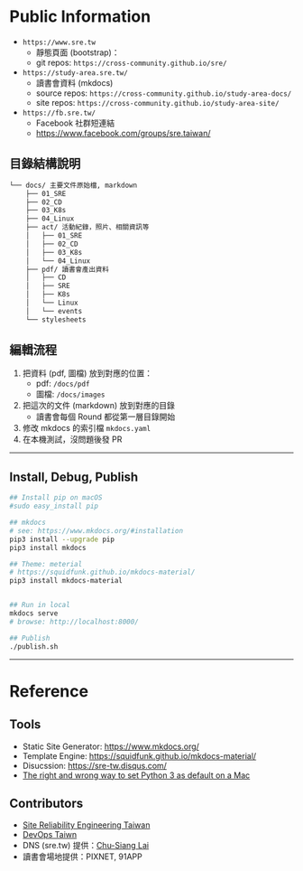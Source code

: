 
# Public Information

* `https://www.sre.tw`
  * 靜態頁面 (bootstrap)：
  * git repos: `https://cross-community.github.io/sre/`
* `https://study-area.sre.tw/`
  * 讀書會資料 (mkdocs)
  * source repos: `https://cross-community.github.io/study-area-docs/`
  * site repos: `https://cross-community.github.io/study-area-site/`
* `https://fb.sre.tw/`
  * Facebook 社群短連結
  * https://www.facebook.com/groups/sre.taiwan/


## 目錄結構說明

```bash
└── docs/ 主要文件原始檔, markdown
    ├── 01_SRE
    ├── 02_CD
    ├── 03_K8s
    ├── 04_Linux
    ├── act/ 活動紀錄，照片、相關資訊等
    │   ├── 01_SRE
    │   ├── 02_CD
    │   ├── 03_K8s
    │   └── 04_Linux
    ├── pdf/ 讀書會產出資料
    │   ├── CD
    │   ├── SRE
    │   ├── K8s
    │   └── Linux
    │   └── events
    └── stylesheets
```


## 編輯流程

1. 把資料 (pdf, 圖檔) 放到對應的位置：
    * pdf: `/docs/pdf`
    * 圖檔: `/docs/images`
1. 把這次的文件 (markdown) 放到對應的目錄
    * 讀書會每個 Round 都從第一層目錄開始
1. 修改 mkdocs 的索引檔 `mkdocs.yaml`
1. 在本機測試，沒問題後發 PR




---
## Install, Debug, Publish

```bash
## Install pip on macOS
#sudo easy_install pip

## mkdocs
# see: https://www.mkdocs.org/#installation
pip3 install --upgrade pip
pip3 install mkdocs

## Theme: meterial
# https://squidfunk.github.io/mkdocs-material/
pip3 install mkdocs-material


## Run in local
mkdocs serve
# browse: http://localhost:8000/

## Publish
./publish.sh
```


---
# Reference

## Tools

* Static Site Generator: https://www.mkdocs.org/
* Template Engine: https://squidfunk.github.io/mkdocs-material/
* Disucssion: https://sre-tw.disqus.com/
* [The right and wrong way to set Python 3 as default on a Mac](https://opensource.com/article/19/5/python-3-default-mac)

## Contributors

* [Site Reliability Engineering Taiwan](https://www.facebook.com/groups/sre.taiwan/)
* [DevOps Taiwn](https://www.facebook.com/groups/DevOpsTaiwan/)
* DNS (sre.tw) 提供：[Chu-Siang Lai](http://note.drx.tw/)
* 讀書會場地提供：PIXNET, 91APP
